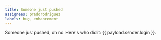 ```yaml
---
title: Someone just pushed
assignees: pradorodriguez
labels: bug, enhancement
---
```

Someone just pushed, oh no! Here's who did it: {{ payload.sender.login }}.
